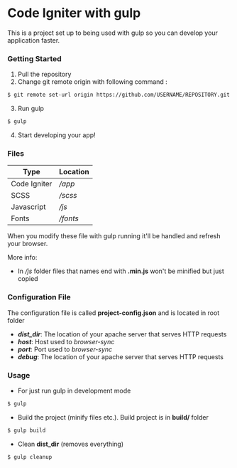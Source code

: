 # Code Igniter with gulp


This is a project set up to being used with gulp so you can develop your application faster.

### Getting Started

  1. Pull the repository
  2. Change git remote origin with following command :
```sh
$ git remote set-url origin https://github.com/USERNAME/REPOSITORY.git
```
  3. Run gulp
```sh
$ gulp
```
  4. Start developing your app!

### Files

| Type | Location |
| ---- | -------- |
| Code Igniter | */app* |
| SCSS | */scss* |
| Javascript | */js* |
| Fonts | */fonts* |

When you modify these file with gulp running it'll be handled and refresh your browser.

More info:
 - In */js* folder files that names end with **.min.js** won't be minified but just copied

### Configuration File

The configuration file is called **project-config.json** and is located in root folder

- **_dist_dir_**: The location of your apache server that serves HTTP requests 
- **_host_**: Host used to *browser-sync*
- **_port_**: Port used to *browser-sync* 
- **_debug_**: The location of your apache server that serves HTTP requests 

### Usage
 - For just run gulp in development mode
``` sh
$ gulp
```
 - Build the project (minify files etc.). Build project is in **build/** folder
``` sh
$ gulp build
```
 - Clean **dist_dir** (removes everything)
``` sh
$ gulp cleanup
```
